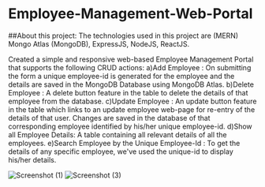 # Employee-Management-Web-Portal

##About this project: 
The technologies used in this project are (MERN) Mongo Atlas (MongoDB), ExpressJS, NodeJS, ReactJS.

Created a simple and responsive web-based Employee Management Portal that supports the following CRUD actions:
a)Add Employee : On submitting the form a unique employee-id is generated for the employee and the details are saved in the MongoDB Database using MongoDB Atlas.
b)Delete Employee : A delete button feature in the table to delete the details of that employee from the database.
c)Update Employee : An update button feature in the table which links to an update employee web-page for re-entry of the details of that user. Changes are saved in the database of that corresponding employee identified by his/her unique employee-id.
d)Show all Employee Details: A table containing all relevant details of all the employees.
e)Search Employee by the Unique Employee-Id : To get the details of any specific employee, we've used the unique-id to display his/her details.

![Screenshot (1)](https://user-images.githubusercontent.com/54627904/159476896-9223e06c-2616-4992-87b3-b9638d24f751.png)
![Screenshot (3)](https://user-images.githubusercontent.com/54627904/159476963-435effdb-7c45-48a1-9e86-3e665ae8b350.png)

